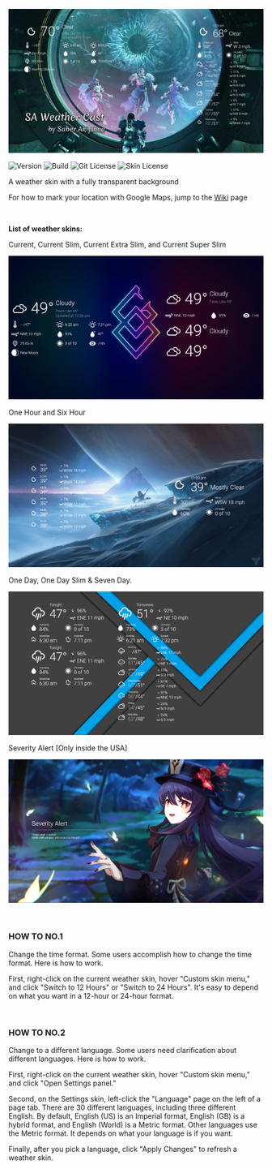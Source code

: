 ![SA Weather Cast](https://github.com/SaberAkiyama/SAWeatherCast/blob/master/GitHub_Resources/Weather%20Cast%203.png)

![Version](https://img.shields.io/static/v1?label=Version&message=2.0.2&color=4169e1&style=for-the-badge&link=https://github.com/SaberAkiyama/SAWeatherCast/releases/latest) ![Build](https://img.shields.io/static/v1?label=Build&message=Release&color=e14169&style=for-the-badge&link=https://github.com/SaberAkiyama/SAWeatherCast/blob/concept/README.md) ![Git License](https://img.shields.io/static/v1?label=GITLICENSE&message=CC0-1.0&color=ffd700&style=for-the-badge&link=https://github.com/SaberAkiyama/SAWeatherCast/raw/master/LICENSE) ![Skin License](https://img.shields.io/static/v1?label=SKINLICENSE&message=CC-BY-NC-SA-4.0&color=69e141&style=for-the-badge&link=https://creativecommons.org/licenses/by-nc-sa/4.0)

A weather skin with a fully transparent background

For how to mark your location with Google Maps, jump to the [Wiki](https://github.com/SaberAkiyama/SAWeatherCast/wiki/How-To:-Mark-your-location-with-Google-Maps) page

&nbsp;

<b>List of weather skins:</b>

Current, Current Slim, Current Extra Slim, and Current Super Slim

![Current Skin](https://github.com/SaberAkiyama/SAWeatherCast/blob/master/GitHub_Resources/Screenshot%20(93).png)

One Hour and Six Hour

![Hourly Skin](https://github.com/SaberAkiyama/SAWeatherCast/blob/master/GitHub_Resources/Screenshot%20(11).png)

One Day, One Day Slim & Seven Day.

![Daily Skin](https://github.com/SaberAkiyama/SAWeatherCast/blob/master/GitHub_Resources/Screenshot%20(95).png)

Severity Alert [Only inside the USA]

![Severity Alert](https://github.com/SaberAkiyama/SAWeatherCast/blob/master/GitHub_Resources/Screenshot%20(94).png)

&nbsp;

### HOW TO NO.1

Change the time format.
Some users accomplish how to change the time format. Here is how to work.

First, right-click on the current weather skin, hover "Custom skin menu,"
and click "Switch to 12 Hours" or "Switch to 24 Hours".
It's easy to depend on what you want in a 12-hour or 24-hour format.

&nbsp;

### HOW TO NO.2

Change to a different language.
Some users need clarification about different languages. Here is how to work.

First, right-click on the current weather skin, hover "Custom skin menu," and click "Open Settings panel."

Second, on the Settings skin, left-click the "Language" page on the left of a page tab.
There are 30 different languages, including three different English.
By default, English (US) is an Imperial format, English (GB) is a hybrid format, and English (World) is a Metric format. Other languages use the Metric format.
It depends on what your language is if you want.

Finally, after you pick a language, click "Apply Changes" to refresh a weather skin.

